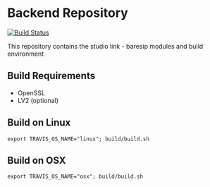 # Backend Repository

[![Build Status](https://travis-ci.org/Studio-Link-v2/backend.svg?branch=master)](https://travis-ci.org/Studio-Link-v2/backend)

This repository contains the studio link - baresip modules and build environment

## Build Requirements

- OpenSSL
- LV2 (optional)

## Build on Linux

```export TRAVIS_OS_NAME="linux"; build/build.sh```

## Build on OSX

```export TRAVIS_OS_NAME="osx"; build/build.sh```
